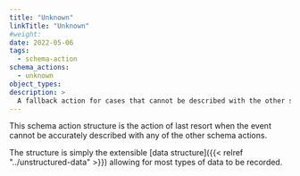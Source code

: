 ```yaml
---
title: "Unknown"
linkTitle: "Unknown"
#weight:
date: 2022-05-06
tags: 
  - schema-action
schema_actions:
  - unknown
object_types:
description: >
  A fallback action for cases that cannot be described with the other schema actions.
---
```


This schema action structure is the action of last resort when the event cannot be accurately described with any of the other schema actions.

The structure is simply the extensible [data structure]({{< relref "../unstructured-data" >}}) allowing for most types of data to be recorded.
